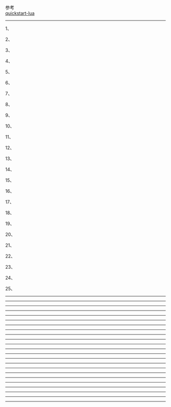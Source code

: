 
参考  
[quickstart-lua](https://github.com/youngzil/quickstart-framework/tree/master/quickstart-lua)


---------------------------------------------------------------------------------------------------------------------  
  
1、  
  
  
2、  
  
  
3、  
  
  
4、  
  
  
5、  
  
  
6、  
  
  
7、  
  
  
8、  
  
  
9、  
  
  
10、  
  
  
11、  
  
  
12、  
  
  
13、  
  
  
14、  
  
  
15、  
  
  
16、  
  
  
17、  
  
  
18、  
  
  
19、  
  
  
20、  
  
  
21、  
  
  
22、  
  
  
23、  
  
  
24、  
  
  
25、  
  
  
  
  
  
  
  
  
  
  
  
  
  
  
---------------------------------------------------------------------------------------------------------------------  
  
---------------------------------------------------------------------------------------------------------------------  
  
---------------------------------------------------------------------------------------------------------------------  
  
---------------------------------------------------------------------------------------------------------------------  
  
---------------------------------------------------------------------------------------------------------------------  
  
---------------------------------------------------------------------------------------------------------------------  
  
---------------------------------------------------------------------------------------------------------------------  
  
---------------------------------------------------------------------------------------------------------------------  
  
---------------------------------------------------------------------------------------------------------------------  
  
---------------------------------------------------------------------------------------------------------------------  
  
---------------------------------------------------------------------------------------------------------------------  
  
---------------------------------------------------------------------------------------------------------------------  
  
---------------------------------------------------------------------------------------------------------------------  
  
---------------------------------------------------------------------------------------------------------------------  
  
---------------------------------------------------------------------------------------------------------------------  
  
---------------------------------------------------------------------------------------------------------------------  
  
---------------------------------------------------------------------------------------------------------------------  
  
---------------------------------------------------------------------------------------------------------------------  
  
---------------------------------------------------------------------------------------------------------------------  
  
---------------------------------------------------------------------------------------------------------------------  
  
---------------------------------------------------------------------------------------------------------------------  
  
---------------------------------------------------------------------------------------------------------------------  
  
---------------------------------------------------------------------------------------------------------------------  
  
  
  
  
  
  
  
  
